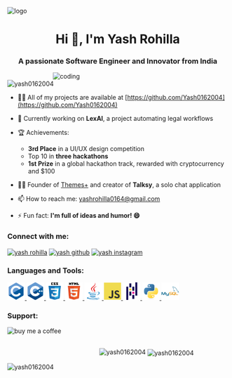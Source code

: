 ![logo](https://github.com/Yash0162004/Talksy/blob/main/logo.png)  
<h1 align="center">Hi 👋, I'm Yash Rohilla</h1>  
<h3 align="center">A passionate Software Engineer and Innovator from India</h3>  

<img align="right" alt="coding" width="400" src="https://user-images.githubusercontent.com/55389276/140866485-8fb1c876-9a8f-4d6a-98dc-08c4981eaf70.gif">  

<p align="left"> <img src="https://komarev.com/ghpvc/?username=yash0162004&label=Profile%20views&color=0e75b6&style=flat" alt="yash0162004" /> </p>  

- 👨‍💻 All of my projects are available at [https://github.com/Yash0162004](https://github.com/Yash0162004)  

- 🎯 Currently working on **LexAI**, a project automating legal workflows  

- 🏆 Achievements:  
  - **3rd Place** in a UI/UX design competition  
  - Top 10 in **three hackathons**  
  - **1st Prize** in a global hackathon track, rewarded with cryptocurrency and $100  

- 👨‍💼 Founder of [Themes+](https://chromewebstore.google.com/detail/themes+/afaenafmlblabamefeeedcmonilklgbk?hl=en) and creator of **Talksy**, a solo chat application  

- 📫 How to reach me: yashrohilla0164@gmail.com  

- ⚡ Fun fact: **I'm full of ideas and humor! 😄**  

<h3 align="left">Connect with me:</h3>  
<p align="left">  
<a href="https://linkedin.com/in/yash-r-649570216/" target="blank"><img align="center" src="https://raw.githubusercontent.com/rahuldkjain/github-profile-readme-generator/master/src/images/icons/Social/linked-in-alt.svg" alt="yash rohilla" height="30" width="40" /></a>  
<a href="https://github.com/Yash0162004" target="blank"><img align="center" src="https://raw.githubusercontent.com/rahuldkjain/github-profile-readme-generator/master/src/images/icons/Social/github.svg" alt="yash github" height="30" width="40" /></a>  
<a href="https://instagram.com/yashrohilla016" target="blank"><img align="center" src="https://raw.githubusercontent.com/rahuldkjain/github-profile-readme-generator/master/src/images/icons/Social/instagram.svg" alt="yash instagram" height="30" width="40" /></a>  
</p>  

<h3 align="left">Languages and Tools:</h3>  
<p align="left">  
<a href="https://www.cprogramming.com/" target="_blank" rel="noreferrer"> <img src="https://raw.githubusercontent.com/devicons/devicon/master/icons/c/c-original.svg" alt="c" width="40" height="40"/> </a>  
<a href="https://www.w3schools.com/cpp/" target="_blank" rel="noreferrer"> <img src="https://raw.githubusercontent.com/devicons/devicon/master/icons/cplusplus/cplusplus-original.svg" alt="cplusplus" width="40" height="40"/> </a>  
<a href="https://www.w3schools.com/css/" target="_blank" rel="noreferrer"> <img src="https://raw.githubusercontent.com/devicons/devicon/master/icons/css3/css3-original-wordmark.svg" alt="css3" width="40" height="40"/> </a>  
<a href="https://www.w3.org/html/" target="_blank" rel="noreferrer"> <img src="https://raw.githubusercontent.com/devicons/devicon/master/icons/html5/html5-original-wordmark.svg" alt="html5" width="40" height="40"/> </a>  
<a href="https://www.java.com" target="_blank" rel="noreferrer"> <img src="https://raw.githubusercontent.com/devicons/devicon/master/icons/java/java-original.svg" alt="java" width="40" height="40"/> </a>  
<a href="https://developer.mozilla.org/en-US/docs/Web/JavaScript" target="_blank" rel="noreferrer"> <img src="https://raw.githubusercontent.com/devicons/devicon/master/icons/javascript/javascript-original.svg" alt="javascript" width="40" height="40"/> </a>  
<a href="https://pandas.pydata.org/" target="_blank" rel="noreferrer"> <img src="https://raw.githubusercontent.com/devicons/devicon/2ae2a900d2f041da66e950e4d48052658d850630/icons/pandas/pandas-original.svg" alt="pandas" width="40" height="40"/> </a>  
<a href="https://www.python.org" target="_blank" rel="noreferrer"> <img src="https://raw.githubusercontent.com/devicons/devicon/master/icons/python/python-original.svg" alt="python" width="40" height="40"/> </a>  
<a href="https://www.mysql.com/" target="_blank" rel="noreferrer"> <img src="https://raw.githubusercontent.com/devicons/devicon/master/icons/mysql/mysql-original-wordmark.svg" alt="mysql" width="40" height="40"/> </a>  
</p>  

<h3 align="left">Support:</h3>  
<p><a href="https://www.buymeacoffee.com/yashrohilla"> <img align="left" src="https://cdn.buymeacoffee.com/buttons/v2/default-yellow.png" height="50" width="210" alt="buy me a coffee" /></a></p><br><br>  

<p><img align="left" src="https://github-readme-stats.vercel.app/api/top-langs?username=Yash0162004&show_icons=true&locale=en&layout=compact" alt="yash0162004" /></p>  

<p>&nbsp;<img align="center" src="https://github-readme-stats.vercel.app/api?username=Yash0162004&show_icons=true&locale=en" alt="yash0162004" /></p>  

<p><img align="center" src="https://github-readme-streak-stats.herokuapp.com/?user=Yash0162004&" alt="yash0162004" /></p>  
